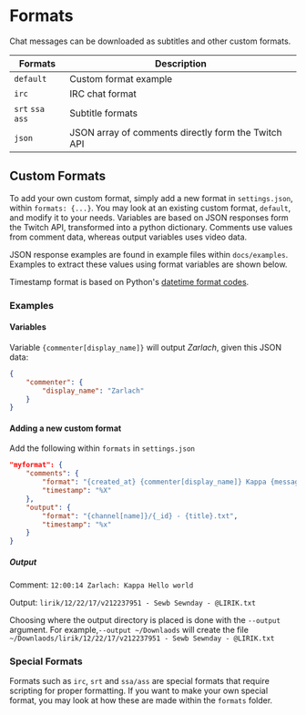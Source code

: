 # Formats

Chat messages can be downloaded as subtitles and other custom formats.

| Formats           | Description                                         |
| ----------------- | --------------------------------------------------- |
| `default`         | Custom format example                               |
| `irc`             | IRC chat format                                     |
| `srt` `ssa` `ass` | Subtitle formats                                    |
| `json`            | JSON array of comments directly form the Twitch API |

## Custom Formats

To add your own custom format, simply add a new format in `settings.json`, within `formats: {...}`. You may look at an existing custom format, `default`, and modify it to your needs. Variables are based on JSON responses form the Twitch API, transformed into a python dictionary. Comments use values from comment data, whereas output variables uses video data.

JSON response examples are found in example files within `docs/examples`. Examples to extract these values using format variables are shown below.

Timestamp format is based on Python's [datetime format codes](https://docs.python.org/3/library/datetime.html#strftime-and-strptime-behavior).

### Examples

#### Variables

Variable `{commenter[display_name]}` will output _Zarlach_, given this JSON data:

```JSON
{
    "commenter": {
        "display_name": "Zarlach"
    }
}
```

#### Adding a new custom format

Add the following within `formats` in `settings.json`

```JSON
"myformat": {
    "comments": {
        "format": "{created_at} {commenter[display_name]} Kappa {message[body]}",
        "timestamp": "%X"
    },
    "output": {
        "format": "{channel[name]}/{_id} - {title}.txt",
        "timestamp": "%x"
    }
}
```

##### Output

Comment: `12:00:14 Zarlach: Kappa Hello world`

Output: `lirik/12/22/17/v212237951 - Sewb Sewnday - @LIRIK.txt`

Choosing where the output directory is placed is done with the `--output` argument. For example,`--output ~/Downlaods` will create the file `~/Downlaods/lirik/12/22/17/v212237951 - Sewb Sewnday - @LIRIK.txt`

### Special Formats

Formats such as `irc`, `srt` and `ssa/ass` are special formats that require scripting for proper formatting. If you want to make your own special format, you may look at how these are made within the `formats` folder.
